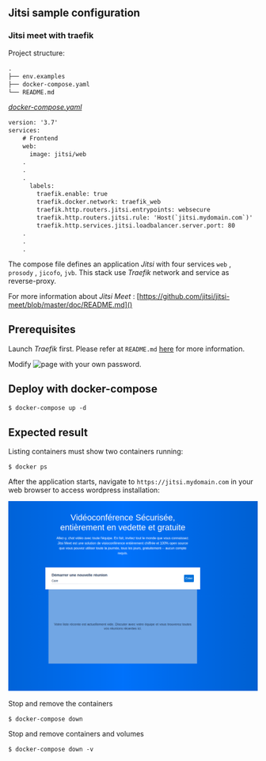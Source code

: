 ## Jitsi sample configuration
### Jitsi meet with traefik

Project structure:
```
.
├── env.examples
├── docker-compose.yaml
└── README.md
```

[_docker-compose.yaml_](docker-compose.yaml)
```
version: '3.7'
services:
    # Frontend
    web:
      image: jitsi/web
	.
	.
	.
      labels:
        traefik.enable: true
        traefik.docker.network: traefik_web
        traefik.http.routers.jitsi.entrypoints: websecure
        traefik.http.routers.jitsi.rule: 'Host(`jitsi.mydomain.com`)'
        traefik.http.services.jitsi.loadbalancer.server.port: 80
	.
	.
	.
```

The compose file defines an application *Jitsi* with four services `web` , `prosody` , `jicofo`, `jvb`.
This stack use *Traefik* network and service as reverse-proxy.

For more information about *Jitsi Meet* : [https://github.com/jitsi/jitsi-meet/blob/master/doc/README.md]()

## Prerequisites

Launch *Traefik* first. Please refer at `README.md` [here](https://github.com/lfache/awesome-traefik/blob/master/README.md) for more information.

Modify ![page](env.examples) with your own password.

## Deploy with docker-compose

```
$ docker-compose up -d

```

## Expected result

Listing containers must show two containers running:
```
$ docker ps
```

After the application starts, navigate to `https://jitsi.mydomain.com` in your web browser to access wordpress installation:

![page](output.png)

Stop and remove the containers
```
$ docker-compose down
```

Stop and remove containers and volumes
```
$ docker-compose down -v
```
